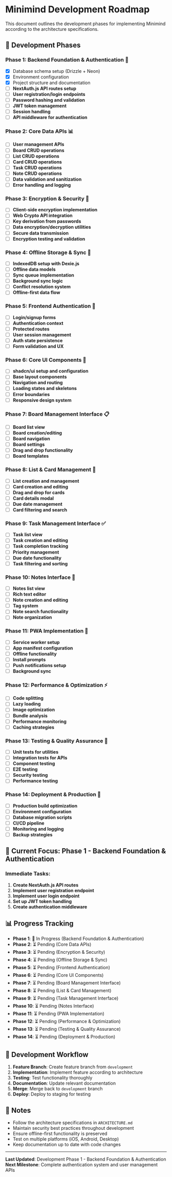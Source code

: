 # Minimind Development Roadmap

This document outlines the development phases for implementing Minimind according to the architecture specifications.

## 🎯 Development Phases

### **Phase 1: Backend Foundation & Authentication** 🚧
- [x] Database schema setup (Drizzle + Neon)
- [x] Environment configuration
- [x] Project structure and documentation
- [ ] **NextAuth.js API routes setup**
- [ ] **User registration/login endpoints**
- [ ] **Password hashing and validation**
- [ ] **JWT token management**
- [ ] **Session handling**
- [ ] **API middleware for authentication**

### **Phase 2: Core Data APIs** 📊
- [ ] **User management APIs**
- [ ] **Board CRUD operations**
- [ ] **List CRUD operations** 
- [ ] **Card CRUD operations**
- [ ] **Task CRUD operations**
- [ ] **Note CRUD operations**
- [ ] **Data validation and sanitization**
- [ ] **Error handling and logging**

### **Phase 3: Encryption & Security** 🔐
- [ ] **Client-side encryption implementation**
- [ ] **Web Crypto API integration**
- [ ] **Key derivation from passwords**
- [ ] **Data encryption/decryption utilities**
- [ ] **Secure data transmission**
- [ ] **Encryption testing and validation**

### **Phase 4: Offline Storage & Sync** 🔄
- [ ] **IndexedDB setup with Dexie.js**
- [ ] **Offline data models**
- [ ] **Sync queue implementation**
- [ ] **Background sync logic**
- [ ] **Conflict resolution system**
- [ ] **Offline-first data flow**

### **Phase 5: Frontend Authentication** 🎨
- [ ] **Login/signup forms**
- [ ] **Authentication context**
- [ ] **Protected routes**
- [ ] **User session management**
- [ ] **Auth state persistence**
- [ ] **Form validation and UX**

### **Phase 6: Core UI Components** 🧩
- [ ] **shadcn/ui setup and configuration**
- [ ] **Base layout components**
- [ ] **Navigation and routing**
- [ ] **Loading states and skeletons**
- [ ] **Error boundaries**
- [ ] **Responsive design system**

### **Phase 7: Board Management Interface** 📋
- [ ] **Board list view**
- [ ] **Board creation/editing**
- [ ] **Board navigation**
- [ ] **Board settings**
- [ ] **Drag and drop functionality**
- [ ] **Board templates**

### **Phase 8: List & Card Management** 📝
- [ ] **List creation and management**
- [ ] **Card creation and editing**
- [ ] **Drag and drop for cards**
- [ ] **Card details modal**
- [ ] **Due date management**
- [ ] **Card filtering and search**

### **Phase 9: Task Management Interface** ✅
- [ ] **Task list view**
- [ ] **Task creation and editing**
- [ ] **Task completion tracking**
- [ ] **Priority management**
- [ ] **Due date functionality**
- [ ] **Task filtering and sorting**

### **Phase 10: Notes Interface** 📄
- [ ] **Notes list view**
- [ ] **Rich text editor**
- [ ] **Note creation and editing**
- [ ] **Tag system**
- [ ] **Note search functionality**
- [ ] **Note organization**

### **Phase 11: PWA Implementation** 📱
- [ ] **Service worker setup**
- [ ] **App manifest configuration**
- [ ] **Offline functionality**
- [ ] **Install prompts**
- [ ] **Push notifications setup**
- [ ] **Background sync**

### **Phase 12: Performance & Optimization** ⚡
- [ ] **Code splitting**
- [ ] **Lazy loading**
- [ ] **Image optimization**
- [ ] **Bundle analysis**
- [ ] **Performance monitoring**
- [ ] **Caching strategies**

### **Phase 13: Testing & Quality Assurance** 🧪
- [ ] **Unit tests for utilities**
- [ ] **Integration tests for APIs**
- [ ] **Component testing**
- [ ] **E2E testing**
- [ ] **Security testing**
- [ ] **Performance testing**

### **Phase 14: Deployment & Production** 🚀
- [ ] **Production build optimization**
- [ ] **Environment configuration**
- [ ] **Database migration scripts**
- [ ] **CI/CD pipeline**
- [ ] **Monitoring and logging**
- [ ] **Backup strategies**

## 🎯 Current Focus: Phase 1 - Backend Foundation & Authentication

### Immediate Tasks:
1. **Create NextAuth.js API routes**
2. **Implement user registration endpoint**
3. **Implement user login endpoint**
4. **Set up JWT token handling**
5. **Create authentication middleware**

## 📊 Progress Tracking

- **Phase 1**: 🚧 In Progress (Backend Foundation & Authentication)
- **Phase 2**: ⏳ Pending (Core Data APIs)
- **Phase 3**: ⏳ Pending (Encryption & Security)
- **Phase 4**: ⏳ Pending (Offline Storage & Sync)
- **Phase 5**: ⏳ Pending (Frontend Authentication)
- **Phase 6**: ⏳ Pending (Core UI Components)
- **Phase 7**: ⏳ Pending (Board Management Interface)
- **Phase 8**: ⏳ Pending (List & Card Management)
- **Phase 9**: ⏳ Pending (Task Management Interface)
- **Phase 10**: ⏳ Pending (Notes Interface)
- **Phase 11**: ⏳ Pending (PWA Implementation)
- **Phase 12**: ⏳ Pending (Performance & Optimization)
- **Phase 13**: ⏳ Pending (Testing & Quality Assurance)
- **Phase 14**: ⏳ Pending (Deployment & Production)

## 🔄 Development Workflow

1. **Feature Branch**: Create feature branch from `development`
2. **Implementation**: Implement feature according to architecture
3. **Testing**: Test functionality thoroughly
4. **Documentation**: Update relevant documentation
5. **Merge**: Merge back to `development` branch
6. **Deploy**: Deploy to staging for testing

## 📝 Notes

- Follow the architecture specifications in `ARCHITECTURE.md`
- Maintain security best practices throughout development
- Ensure offline-first functionality is preserved
- Test on multiple platforms (iOS, Android, Desktop)
- Keep documentation up to date with code changes

---

**Last Updated**: Development Phase 1 - Backend Foundation & Authentication
**Next Milestone**: Complete authentication system and user management APIs
